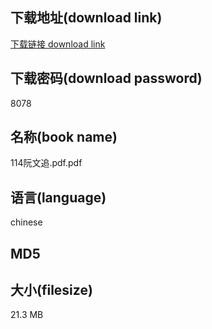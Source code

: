## 下载地址(download link)
[下载链接 download link](https://tutu365.netlify.app/?s=114%E9%98%AE%E6%96%87%E8%BF%BD.pdf)

## 下载密码(download password)
8078

## 名称(book name)
114阮文追.pdf.pdf

## 语言(language)
chinese

## MD5


## 大小(filesize)
21.3 MB
